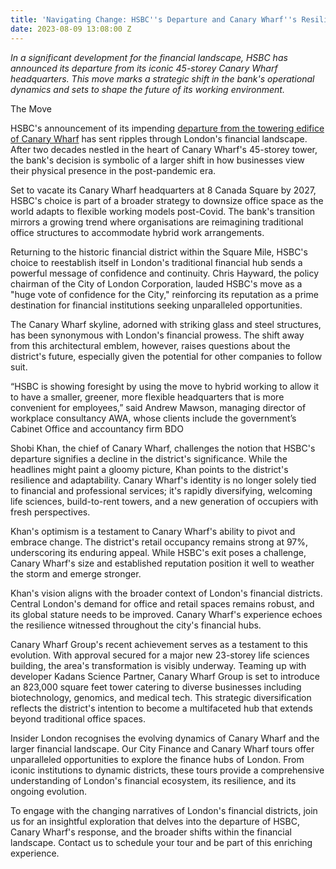 ```yaml
---
title: 'Navigating Change: HSBC''s Departure and Canary Wharf''s Resilience'
date: 2023-08-09 13:08:00 Z
---
```


*In a significant development for the financial landscape, HSBC has announced its departure from its iconic 45-storey Canary Wharf headquarters. This move marks a strategic shift in the bank's operational dynamics and sets to shape the future of its working environment.*

The Move

HSBC's announcement of its impending [departure from the towering edifice of Canary Wharf](https://www.theguardian.com/business/2023/jun/26/hsbc-to-move-to-smaller-city-of-london-headquarters-due-to-hybrid-working?ref=biztoc.com) has sent ripples through London's financial landscape. After two decades nestled in the heart of Canary Wharf's 45-storey tower, the bank's decision is symbolic of a larger shift in how businesses view their physical presence in the post-pandemic era.

Set to vacate its Canary Wharf headquarters at 8 Canada Square by 2027, HSBC's choice is part of a broader strategy to downsize office space as the world adapts to flexible working models post-Covid. The bank's transition mirrors a growing trend where organisations are reimagining traditional office structures to accommodate hybrid work arrangements.

Returning to the historic financial district within the Square Mile, HSBC's choice to reestablish itself in London's traditional financial hub sends a powerful message of confidence and continuity. Chris Hayward, the policy chairman of the City of London Corporation, lauded HSBC's move as a "huge vote of confidence for the City," reinforcing its reputation as a prime destination for financial institutions seeking unparalleled opportunities.

The Canary Wharf skyline, adorned with striking glass and steel structures, has been synonymous with London's financial prowess. The shift away from this architectural emblem, however, raises questions about the district's future, especially given the potential for other companies to follow suit.

“HSBC is showing foresight by using the move to hybrid working to allow it to have a smaller, greener, more flexible headquarters that is more convenient for employees,” said Andrew Mawson, managing director of workplace consultancy AWA, whose clients include the government’s Cabinet Office and accountancy firm BDO

Shobi Khan, the chief of Canary Wharf, challenges the notion that HSBC's departure signifies a decline in the district's significance. While the headlines might paint a gloomy picture, Khan points to the district's resilience and adaptability. Canary Wharf's identity is no longer solely tied to financial and professional services; it's rapidly diversifying, welcoming life sciences, build-to-rent towers, and a new generation of occupiers with fresh perspectives.

Khan's optimism is a testament to Canary Wharf's ability to pivot and embrace change. The district's retail occupancy remains strong at 97%, underscoring its enduring appeal. While HSBC's exit poses a challenge, Canary Wharf's size and established reputation position it well to weather the storm and emerge stronger.

Khan's vision aligns with the broader context of London's financial districts. Central London's demand for office and retail spaces remains robust, and its global stature needs to be improved. Canary Wharf's experience echoes the resilience witnessed throughout the city's financial hubs. 

Canary Wharf Group's recent achievement serves as a testament to this evolution. With approval secured for a major new 23-storey life sciences building, the area's transformation is visibly underway. Teaming up with developer Kadans Science Partner, Canary Wharf Group is set to introduce an 823,000 square feet tower catering to diverse businesses including biotechnology, genomics, and medical tech. This strategic diversification reflects the district's intention to become a multifaceted hub that extends beyond traditional office spaces.

Insider London recognises the evolving dynamics of Canary Wharf and the larger financial landscape. Our City Finance and Canary Wharf tours offer unparalleled opportunities to explore the finance hubs of London. From iconic institutions to dynamic districts, these tours provide a comprehensive understanding of London's financial ecosystem, its resilience, and its ongoing evolution.

To engage with the changing narratives of London's financial districts, join us for an insightful exploration that delves into the departure of HSBC, Canary Wharf's response, and the broader shifts within the financial landscape. Contact us to schedule your tour and be part of this enriching experience.

